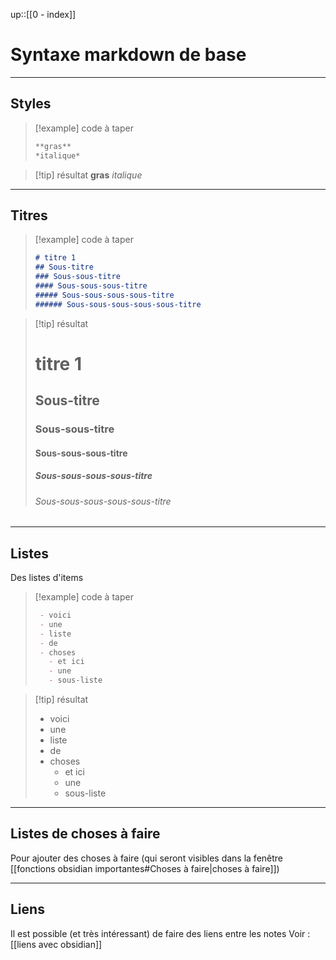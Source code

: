 up::[[0 - index]]
# Syntaxe markdown de base

---
## Styles

> [!example] code à taper
> ```md
> **gras**
> *italique*
> ```

> [!tip] résultat
> **gras**
> *italique*



---
## Titres

> [!example] code à taper
> ```md
> # titre 1
> ## Sous-titre
> ### Sous-sous-titre
> #### Sous-sous-sous-titre
> ##### Sous-sous-sous-sous-titre
> ###### Sous-sous-sous-sous-sous-titre
> ```

> [!tip] résultat
> # titre 1
> ## Sous-titre
> ### Sous-sous-titre
> #### Sous-sous-sous-titre
> ##### Sous-sous-sous-sous-titre
> ###### Sous-sous-sous-sous-sous-titre
> 



---
## Listes
Des listes d'items

> [!example] code à taper
> ```md
>  - voici 
>  - une 
>  - liste
>  - de
>  - choses
> 	 - et ici
> 	 - une
> 	 - sous-liste
> ```

> [!tip] résultat
>  - voici 
>  - une 
>  - liste
>  - de
>  - choses
> 	 - et ici
> 	 - une
> 	 - sous-liste



---
## Listes de choses à faire
Pour ajouter des choses à faire (qui seront visibles dans la fenêtre [[fonctions obsidian importantes#Choses à faire|choses à faire]])



---
## Liens
Il est possible (et très intéressant) de faire des liens entre les notes
Voir : [[liens avec obsidian]]

